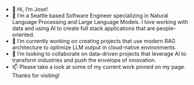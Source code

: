 - 👋 Hi, I’m Jose! 
- 👀 I’m a Seattle based Software Engineer specializing in Natural Language Processing and Large Language Models. I love working with data and using AI to create full stack applications that are people-oriented.
- 🌱 I’m currently working on creating projects that use modern RAG architecture to optimize LLM output in cloud-native environments. 
- 💞️ I’m looking to collaborate on data-driven projects that leverage AI to transform industries and push the envelope of innovation.
- 📫 Please take a look at some of my current work pinned on my page. Thanks for visiting!


<!---
BirdsEyeAI/BirdsEyeAI is a ✨ special ✨ repository because its `README.md` (this file) appears on your GitHub profile.
You can click the Preview link to take a look at your changes.
--->
